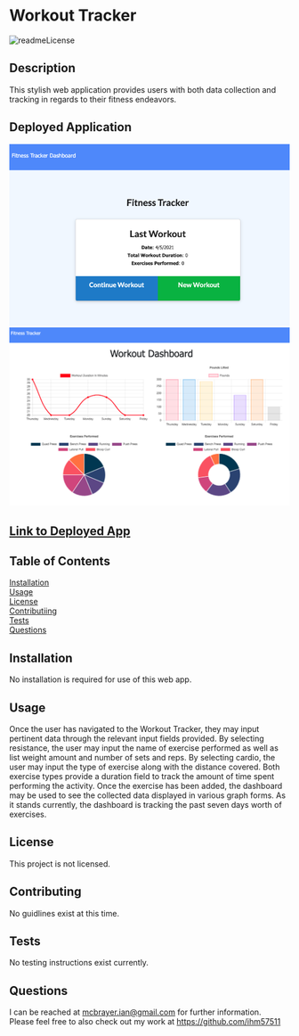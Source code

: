 # Workout Tracker  
  ![readmeLicense](https://img.shields.io/badge/license-none-red.svg)  
  ## Description  
  This stylish web application provides users with both data collection and tracking in regards to their fitness endeavors.   
  ## Deployed Application  
  ![workout tracker](images/workout-tracker.png)  
  ![dashboard](images/dashboard.png)  
  ## [Link to Deployed App](https://guarded-springs-61096.herokuapp.com/?id=606b7d6f66018a00158d38d5)

  ## Table of Contents   
  [Installation](##Installation)  
  [Usage](##Usage)  
  [License](##License)  
  [Contributiing](##Contributing)  
  [Tests](##Tests)  
  [Questions](##Questions)
    
  ## Installation  
  No installation is required for use of this web app.  
  ## Usage  
  Once the user has navigated to the Workout Tracker, they may input pertinent data through the relevant input fields provided. By selecting resistance, the user may input the name of exercise performed as well as list weight amount and number of sets and reps. By selecting cardio, the user may input the type of exercise along with the distance covered. Both exercise types provide a duration field to track the amount of time spent performing the activity. Once the exercise has been added, the dashboard may be used to see the collected data displayed in various graph forms. As it stands currently, the dashboard is tracking the past seven days worth of exercises.  
  ## License   
  This project is not licensed.    
  ## Contributing  
  No guidlines exist at this time.  
  ## Tests   
  No testing instructions exist currently.  
  ## Questions  
  I can be reached at mcbrayer.ian@gmail.com for further information.  
  Please feel free to also check out my work at https://github.com/ihm57511
